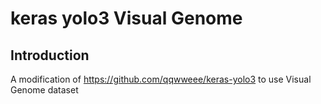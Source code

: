 # keras yolo3 Visual Genome


## Introduction

A modification of https://github.com/qqwweee/keras-yolo3 to use Visual Genome dataset



